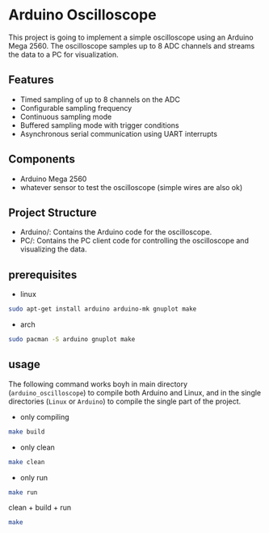 # Arduino Oscilloscope

This project is going to implement a simple oscilloscope using an Arduino Mega 2560. The oscilloscope samples up to 8 ADC channels and streams the data to a PC for visualization.

## Features

- Timed sampling of up to 8 channels on the ADC
- Configurable sampling frequency
- Continuous sampling mode
- Buffered sampling mode with trigger conditions
- Asynchronous serial communication using UART interrupts

## Components

- Arduino Mega 2560
- whatever sensor to test the oscilloscope (simple wires are also ok)

## Project Structure

- Arduino/: Contains the Arduino code for the oscilloscope.
- PC/: Contains the PC client code for controlling the oscilloscope and visualizing the data.

## prerequisites

- linux
```sh
sudo apt-get install arduino arduino-mk gnuplot make
```

- arch
```sh
sudo pacman -S arduino gnuplot make
```

## usage
The following command works boyh in main directory (`arduino_oscilloscope`) to compile both Arduino and Linux, and in the single directories (`Linux` or `Arduino`) to compile the single part of the project.

- only compiling
```sh
make build
```
- only clean
```sh
make clean
```

- only run
```sh
make run
```

clean + build + run
```sh
make
```